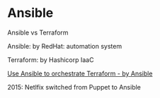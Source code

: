 # Ansible

Ansible vs Terraform

Ansible: by RedHat: automation system

Terraform: by Hashicorp IaaC

[Use Ansible to orchestrate Terraform - by Ansible](https://www.ansible.com/blog/ansible-vs.-terraform-demystified)



2015: Netlfix switched from Puppet to Ansible

